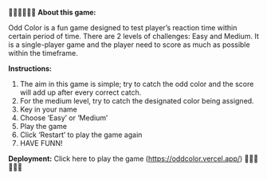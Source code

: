 :blue_heart::blue_heart::blue_heart::blue_heart::blue_heart::blue_heart:
**About this game:**

Odd Color is a fun game designed to test player’s reaction time within certain period of time. There are 2 levels of challenges: Easy and Medium. It is a single-player game and the player need to score as much as possible within the timeframe.

**Instructions:**

1. The aim in this game is simple; try to catch the odd color and the score will add up after every correct catch.
2. For the medium level, try to catch the designated color being assigned.
3. Key in your name
4. Choose ‘Easy’ or ‘Medium’
5. Play the game
6. Click ‘Restart’ to play the game again
7. HAVE FUNN!

**Deployment:**
Click here to play the game (https://oddcolor.vercel.app/)
:blue_heart::blue_heart::blue_heart::blue_heart::blue_heart::blue_heart:
